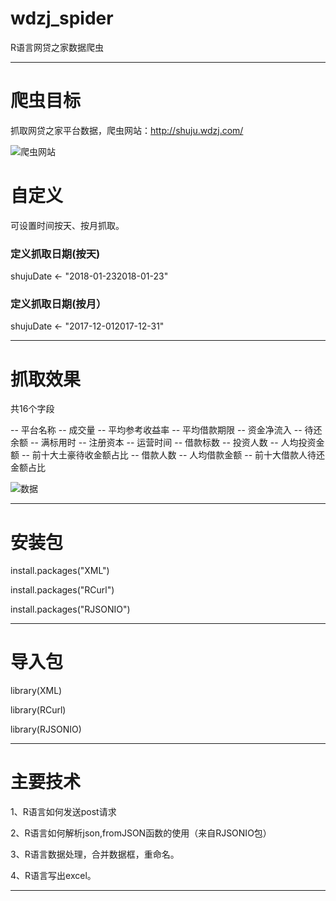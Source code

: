 # wdzj_spider
R语言网贷之家数据爬虫

----------------------------------------------------------------------------------------------------------------------------------------
# 爬虫目标

抓取网贷之家平台数据，爬虫网站：http://shuju.wdzj.com/

![爬虫网站](https://github.com/laidefa/wdzj_spider/raw/master/resource/web.png)



# 自定义

可设置时间按天、按月抓取。

### 定义抓取日期(按天)

shujuDate <- "2018-01-232018-01-23"


### 定义抓取日期(按月）

shujuDate <- "2017-12-012017-12-31"


----------------------------------------------------------------------------------------------------------------------------------------
# 抓取效果
共16个字段

-- 平台名称
-- 成交量
-- 平均参考收益率
-- 平均借款期限
-- 资金净流入
-- 待还余额
-- 满标用时
-- 注册资本
-- 运营时间
-- 借款标数
-- 投资人数
-- 人均投资金额
-- 前十大土豪待收金额占比
-- 借款人数
-- 人均借款金额
-- 前十大借款人待还金额占比



![数据](https://github.com/laidefa/wdzj_spider/raw/master/resource/result.png)

----------------------------------------------------------------------------------------------------------------------------------------
# 安装包

install.packages("XML")

install.packages("RCurl")

install.packages("RJSONIO")

----------------------------------------------------------------------------------------------------------------------------------------
# 导入包

library(XML)

library(RCurl)

library(RJSONIO)

----------------------------------------------------------------------------------------------------------------------------------------
# 主要技术
1、R语言如何发送post请求

2、R语言如何解析json,fromJSON函数的使用（来自RJSONIO包）

3、R语言数据处理，合并数据框，重命名。

4、R语言写出excel。

---------------------------------------------------------------------------------------------------------------------------------------



